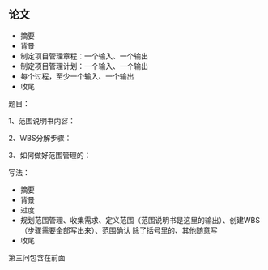 




## 论文

* 摘要
* 背景
* 制定项目管理章程：一个输入、一个输出
* 制定项目管理计划：一个输入、一个输出
* 每个过程，至少一个输入、一个输出
* 收尾

题目：

1、范围说明书内容：

2、WBS分解步骤：

3、如何做好范围管理的：

写法：
 * 摘要
 * 背景
 * 过度
 * 规划范围管理、收集需求、定义范围（范围说明书是这里的输出）、创建WBS（步骤需要全部写出来）、范围确认  除了括号里的、其他随意写 
 * 收尾

第三问包含在前面 